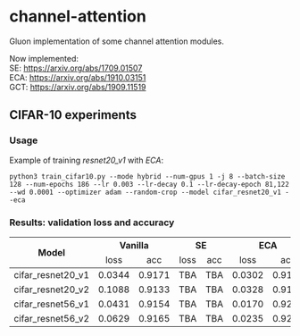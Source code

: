 # channel-attention
Gluon implementation of some channel attention modules.

Now implemented:<br/>
SE: https://arxiv.org/abs/1709.01507<br/>
ECA: https://arxiv.org/abs/1910.03151<br/>
GCT: https://arxiv.org/abs/1909.11519<br/>

## CIFAR-10 experiments

### Usage
Example of training *resnet20_v1* with *ECA*:<br/>
```
python3 train_cifar10.py --mode hybrid --num-gpus 1 -j 8 --batch-size 128 --num-epochs 186 --lr 0.003 --lr-decay 0.1 --lr-decay-epoch 81,122 --wd 0.0001 --optimizer adam --random-crop --model cifar_resnet20_v1 --eca
```

### Results: validation loss and accuracy
<table>
<thead>
  <tr>
    <th rowspan="2">Model</th>
    <th colspan="2">Vanilla<br></th>
    <th colspan="2">SE</th>
    <th colspan="2">ECA</th>
    <th colspan="2">GCT</th>
  </tr>
  <tr>
    <td align="center">loss<br></td>
    <td align="center">acc</td>
    <td align="center">loss</td>
    <td align="center">acc</td>
    <td align="center">loss</td>
    <td align="center">acc</td>
    <td align="center">loss</td>
    <td align="center">acc</td>
  </tr>
</thead>
<tbody>
  <tr>
    <td>cifar_resnet20_v1</td>
    <td align="center">0.0344</span></td>
    <td align="center">0.9171</span></td>
    <td align="center">TBA</span></td>
    <td align="center">TBA</span></td>
    <td align="center">0.0302</span></td>
    <td align="center">0.9189</span></td>
    <td align="center">TBA</span></td>
    <td align="center">TBA</span></td>
  </tr>
  <tr>
    <td>cifar_resnet20_v2</span></td>
    <td align="center">0.1088</span></td>
    <td align="center">0.9133</span></td>
    <td align="center">TBA</span></td>
    <td align="center">TBA</span></td>
    <td align="center">0.0328</span></td>
    <td align="center">0.9194</span></td>
    <td align="center">TBA</span></td>
    <td align="center">TBA</span></td>
  </tr>
  <tr>
    <td>cifar_resnet56_v1</span></td>
    <td align="center">0.0431</span></td>
    <td align="center">0.9154</span></td>
    <td align="center">TBA</span></td>
    <td align="center">TBA</span></td>
    <td align="center">0.0170</span></td>
    <td align="center">0.9243</span></td>
    <td align="center">TBA</span></td>
    <td align="center">TBA</span></td>
  </tr>
  <tr>
    <td>cifar_resnet56_v2</span></td>
    <td align="center">0.0629</span></td>
    <td align="center">0.9165</span></td>
    <td align="center">TBA</span></td>
    <td align="center">TBA</span></td>
    <td align="center">0.0235</span></td>
    <td align="center">0.9218</span></td>
    <td align="center">TBA</span></td>
    <td align="center">TBA</span></td>
  </tr>
</tbody>
</table>
